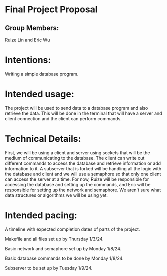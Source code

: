 # Final Project Proposal

## Group Members:

Ruize Lin and Eric Wu
       
# Intentions:

Writing a simple database program.
    
# Intended usage:

The project will be used to send data to a database program and also retrieve the data. This will be done in the terminal that will have a server and client connection and the client can perform commands.
  
# Technical Details:

First, we will be using a client and server using sockets that will be the medium of communicating to the database. The client can write out different commands to access the database and retrieve information or add information to it. A subserver that is forked will be handling all the logic with the database and client and we will use a semaphore so that only one client can access the server at a time.
For now, Ruize will be responsible for accessing the database and setting up the commands, and Eric will be responsible for setting up the network and semaphore.
We aren't sure what data structures or algorithms we will be using yet. 
    
# Intended pacing:

A timeline with expected completion dates of parts of the project.

Makefile and all files set up by Thursday 1/3/24.

Basic network and semaphore set up by Monday 1/8/24.

Basic database commands to be done by Monday 1/8/24.

Subserver to be set up by Tuesday 1/9/24. 
